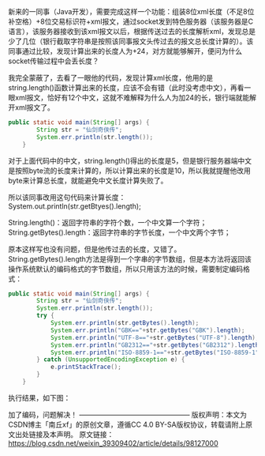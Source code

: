 新来的一同事（Java开发），需要完成这样一个功能：组装8位xml长度（不足8位补空格）+8位交易标识符+xml报文，通过socket发到特色服务器（该服务器是C语言），该服务器接收到该xml报文以后，根据传送过去的长度解析xml，发现总是少了几位（银行截取字符串是按照该同事报文头传过去的报文总长度计算的）。该同事通过比较，发现计算出来的长度人为+24，对方就能够解开，便问为什么socket传输过程中会丢长度？

我完全蒙蔽了，去看了一眼他的代码，发现计算xml长度，他用的是string.length()函数计算出来的长度，应该不会有错（此时没考虑中文），再看一眼xml报文，恰好有12个中文，这就不难解释为什么人为加24的长，银行端就能解开xml报文了。
```java
public static void main(String[] args) {
        String str = "仙剑奇侠传";
        System.err.println(str.length());
    }
```
对于上面代码中的中文，string.length()得出的长度是5，但是银行服务器端中文是按照byte流的长度来计算的，所以计算出来的长度是10，所以我就提醒他改用byte来计算总长度，就能避免中文长度计算失败了。

所以该同事改用这句代码来计算长度：
System.out.println(str.getBtyes().length);

String.length()：返回字符串的字符个数，一个中文算一个字符；
String.getBytes().length：返回字符串的字节长度，一个中文两个字节；

原本这样写也没有问题，但是他传过去的长度，又错了。String.getBytes().length方法是得到一个字串的字节数组，但是本方法将返回该操作系统默认的编码格式的字节数组，所以只用该方法的时候，需要制定编码格式：
```java
public static void main(String[] args) {
        String str = "仙剑奇侠传";
        System.err.println(str.length());
        try {
            System.err.println(str.getBytes().length);
            System.err.println("GBK=="+str.getBytes("GBK").length);
            System.err.println("UTF-8=="+str.getBytes("UTF-8").length);
            System.err.println("GB2312=="+str.getBytes("GB2312").length);
            System.err.println("ISO-8859-1=="+str.getBytes("ISO-8859-1").length);
        } catch (UnsupportedEncodingException e) {
            e.printStackTrace();
        }
    }
```
执行结果，如下图：



加了编码，问题解决！
————————————————
版权声明：本文为CSDN博主「南丘xf」的原创文章，遵循CC 4.0 BY-SA版权协议，转载请附上原文出处链接及本声明。
原文链接：https://blog.csdn.net/weixin_39309402/article/details/98127000